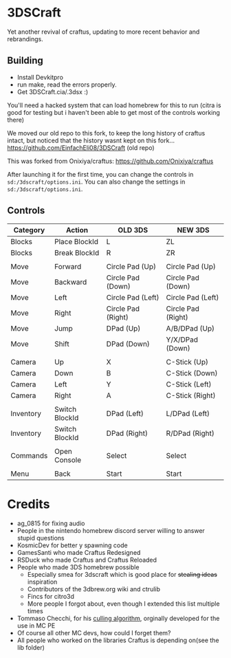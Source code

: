 # 3DSCraft
Yet another revival of craftus, updating to more recent behavior and rebrandings.

## Building
- Install Devkitpro
- run make, read the errors properly.
- Get 3DSCraft.cia/.3dsx :)

You'll need a hacked system that can load homebrew for this to run (citra is good for testing but i haven't been able to get most of the controls working there)

We moved our old repo to this fork, to keep the long history of craftus intact, but noticed that the history wasnt kept on this fork...
https://github.com/EinfachEli08/3DSCraft (old repo)

This was forked from Onixiya/craftus: https://github.com/Onixiya/craftus


After launching it for the first time, you can change the controls in `sd:/3dscraft/options.ini`.
You can also change the settings in `sd:/3dscraft/options.ini`.

## Controls

| Category | Action | OLD 3DS | NEW 3DS |
| ------------- | ------------- | ------------- | ------------- |
| Blocks | Place BlockId | L | ZL |
| Blocks | Break BlockId | R | ZR |
|  |  |  |  |
| Move | Forward | Circle Pad (Up) | Circle Pad (Up) |
| Move | Backward | Circle Pad (Down) | Circle Pad (Down) |
| Move | Left | Circle Pad (Left) | Circle Pad (Left) |
| Move | Right | Circle Pad (Right) | Circle Pad (Right) |
| Move | Jump | DPad (Up) | A/B/DPad (Up) |
| Move | Shift | DPad (Down) | Y/X/DPad (Down) |
|  |  |  |  |
| Camera | Up | X | C-Stick (Up) |
| Camera | Down | B | C-Stick (Down) |
| Camera | Left | Y | C-Stick (Left) |
| Camera | Right | A | C-Stick (Right) |
|  |  |  |  |
| Inventory | Switch BlockId | DPad (Left) | L/DPad (Left) |
| Inventory | Switch BlockId | DPad (Right) | R/DPad (Right) |
|  |  |  |  |
| Commands | Open Console | Select | Select |
|  |  |  |  |
| Menu | Back | Start | Start |


# Credits
* ag_0815 for fixing audio
* People in the nintendo homebrew discord server willing to answer stupid questions
* KosmicDev for better y spawning code
* GamesSanti who made Craftus Redesigned
* RSDuck who made Craftus and Craftus Reloaded
* People who made 3DS homebrew possible
    * Especially smea for 3dscraft which is good place for ~~stealing ideas~~ inspiration
    * Contributors of the 3dbrew.org wiki and ctrulib
    * Fincs for citro3d
    * More people I forgot about, even though I extended this list multiple times
* Tommaso Checchi, for his [culling algorithm](https://tomcc.github.io/2014/08/31/visibility-1.html), orginally developed for the use in MC PE
* Of course all other MC devs, how could I forget them?
* All people who worked on the libraries Craftus is depending on(see the lib folder)
